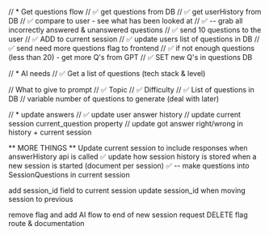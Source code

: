 
// * Get questions flow
// ✅ get questions from DB
// ✅ get userHistory from DB
// ✅ compare to user - see what has been looked at
// ✅ -- grab all incorrectly answered & unanswered questions
// ✅ send 10 questions to the user
// ✅ ADD to current session
// ✅ update users list of questions in DB
// ✅ send need more questions flag to frontend
// ✅ if not enough questions (less than 20) - get more Q's from GPT
// ✅ SET new Q's in questions DB

// * AI needs
// ✅ Get a list of questions (tech stack & level)

// What to give to prompt
// ✅ Topic
// ✅ Difficulty
// ✅ List of questions in DB
// variable number of questions to generate (deal with later)

// * update answers
// ✅ update user answer history
// update current session current_question property
// update got answer right/wrong in history + current session



** MORE THINGS **
Update current session to include responses when answerHistory api is called
✅ update how session history is stored when a new session is started (document per session)
✅ -- make questions into SessionQuestions in current session

add session_id field to current session
update session_id when moving session to previous


remove flag and add AI flow to end of new session request
DELETE flag route & documentation